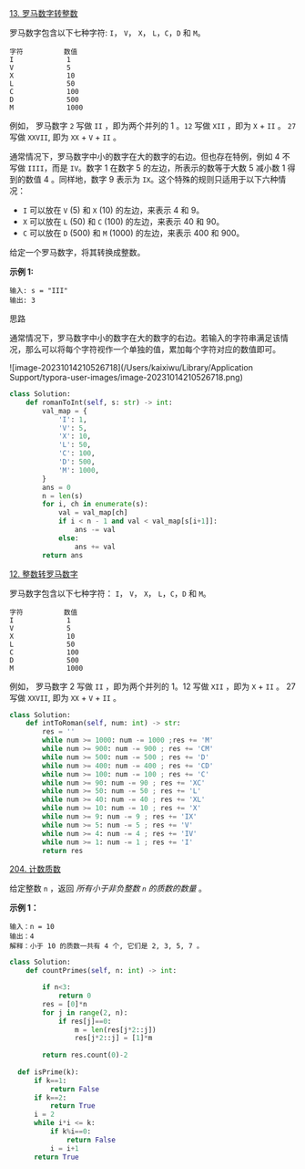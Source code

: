 [13. 罗马数字转整数](https://leetcode.cn/problems/roman-to-integer/)

罗马数字包含以下七种字符: `I`， `V`， `X`， `L`，`C`，`D` 和 `M`。

```
字符          数值
I             1
V             5
X             10
L             50
C             100
D             500
M             1000
```

例如， 罗马数字 `2` 写做 `II` ，即为两个并列的 1 。`12` 写做 `XII` ，即为 `X` + `II` 。 `27` 写做 `XXVII`, 即为 `XX` + `V` + `II` 。

通常情况下，罗马数字中小的数字在大的数字的右边。但也存在特例，例如 4 不写做 `IIII`，而是 `IV`。数字 1 在数字 5 的左边，所表示的数等于大数 5 减小数 1 得到的数值 4 。同样地，数字 9 表示为 `IX`。这个特殊的规则只适用于以下六种情况：

- `I` 可以放在 `V` (5) 和 `X` (10) 的左边，来表示 4 和 9。
- `X` 可以放在 `L` (50) 和 `C` (100) 的左边，来表示 40 和 90。 
- `C` 可以放在 `D` (500) 和 `M` (1000) 的左边，来表示 400 和 900。

给定一个罗马数字，将其转换成整数。

 

**示例 1:**

```
输入: s = "III"
输出: 3
```

思路

通常情况下，罗马数字中小的数字在大的数字的右边。若输入的字符串满足该情况，那么可以将每个字符视作一个单独的值，累加每个字符对应的数值即可。

![image-20231014210526718](/Users/kaixiwu/Library/Application Support/typora-user-images/image-20231014210526718.png)

```python
class Solution:
    def romanToInt(self, s: str) -> int:
        val_map = {
            'I': 1,
            'V': 5,
            'X': 10,
            'L': 50,
            'C': 100,
            'D': 500,
            'M': 1000,
        }
        ans = 0
        n = len(s)
        for i, ch in enumerate(s):
            val = val_map[ch]
            if i < n - 1 and val < val_map[s[i+1]]:
                ans -= val
            else:
                ans += val
        return ans
```



[12. 整数转罗马数字](https://leetcode.cn/problems/integer-to-roman/)

罗马数字包含以下七种字符： `I`， `V`， `X`， `L`，`C`，`D` 和 `M`。

```
字符          数值
I             1
V             5
X             10
L             50
C             100
D             500
M             1000
```

例如， 罗马数字 2 写做 `II` ，即为两个并列的 1。12 写做 `XII` ，即为 `X` + `II` 。 27 写做 `XXVII`, 即为 `XX` + `V` + `II` 。

```python
class Solution:
    def intToRoman(self, num: int) -> str:
        res = ''
        while num >= 1000: num -= 1000 ;res += 'M'
        while num >= 900: num -= 900 ; res += 'CM'
        while num >= 500: num -= 500 ; res += 'D'
        while num >= 400: num -= 400 ; res += 'CD'
        while num >= 100: num -= 100 ; res += 'C'
        while num >= 90: num -= 90 ; res += 'XC'
        while num >= 50: num -= 50 ; res += 'L'
        while num >= 40: num -= 40 ; res += 'XL'
        while num >= 10: num -= 10 ; res += 'X'
        while num >= 9: num -= 9 ; res += 'IX'
        while num >= 5: num -= 5 ; res += 'V'
        while num >= 4: num -= 4 ; res += 'IV'
        while num >= 1: num -= 1 ; res += 'I'
        return res
```



[204. 计数质数](https://leetcode.cn/problems/count-primes/)

给定整数 `n` ，返回 *所有小于非负整数 `n` 的质数的数量* 。

 

**示例 1：**

```
输入：n = 10
输出：4
解释：小于 10 的质数一共有 4 个, 它们是 2, 3, 5, 7 。
```

```python
class Solution:
    def countPrimes(self, n: int) -> int:

        if n<3:
            return 0
        res = [0]*n
        for j in range(2, n):
            if res[j]==0:
                m = len(res[j*2::j])
                res[j*2::j] = [1]*m
                
        return res.count(0)-2
      
  def isPrime(k):
      if k==1:
          return False
      if k==2:
          return True
      i = 2
      while i*i <= k:
          if k%i==0:
              return False
          i = i+1
      return True
```

